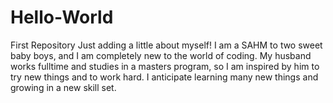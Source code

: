 # Hello-World
First Repository
Just adding a little about myself!  I am a SAHM to two sweet baby boys, and I am completely new to the world of coding.  My husband works fulltime and studies in a masters program, so I am inspired by him to try new things and to work hard.  I anticipate learning many new things and growing in a new skill set.
